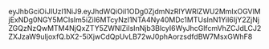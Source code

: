 
eyJhbGciOiJIUzI1NiJ9.eyJhdWQiOiI1ODg0ZjdmNzRlYWRlZWU2MmIxOGVlMjExNDg0NGY5MCIsIm5iZiI6MTcyNzI1NTA4Ny40MDc1MTUsInN1YiI6IjY2ZjNjZGQzNzQwMTM4NjQxZTY5ZWNlZiIsInNjb3BlcyI6WyJhcGlfcmVhZCJdLCJ2ZXJzaW9uIjoxfQ.bX2-5iXjwCdQpUvLB72wJ0phAorzsdfdBW7MsxGWhF8
